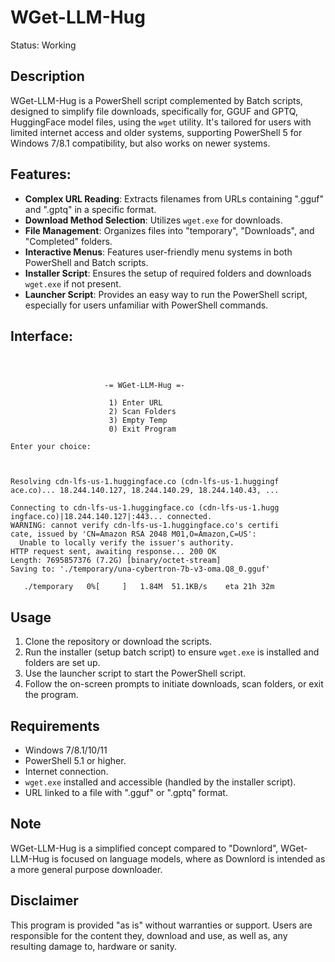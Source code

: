 # WGet-LLM-Hug
Status: Working

## Description
WGet-LLM-Hug is a PowerShell script complemented by Batch scripts, designed to simplify file downloads, specifically for, GGUF and GPTQ, HuggingFace model files, using the `wget` utility. It's tailored for users with limited internet access and older systems, supporting PowerShell 5 for Windows 7/8.1 compatibility, but also works on newer systems.

## Features:
- **Complex URL Reading**: Extracts filenames from URLs containing ".gguf" and ".gptq" in a specific format.
- **Download Method Selection**: Utilizes `wget.exe` for downloads.
- **File Management**: Organizes files into "temporary", "Downloads", and "Completed" folders.
- **Interactive Menus**: Features user-friendly menu systems in both PowerShell and Batch scripts.
- **Installer Script**: Ensures the setup of required folders and downloads `wget.exe` if not present.
- **Launcher Script**: Provides an easy way to run the PowerShell script, especially for users unfamiliar with PowerShell commands.

## Interface:
```



                     -= WGet-LLM-Hug =-

                      1) Enter URL
                      2) Scan Folders
                      3) Empty Temp
                      0) Exit Program

Enter your choice:



```
```
Resolving cdn-lfs-us-1.huggingface.co (cdn-lfs-us-1.huggingf
ace.co)... 18.244.140.127, 18.244.140.29, 18.244.140.43, ...

Connecting to cdn-lfs-us-1.huggingface.co (cdn-lfs-us-1.hugg
ingface.co)|18.244.140.127|:443... connected.
WARNING: cannot verify cdn-lfs-us-1.huggingface.co's certifi
cate, issued by 'CN=Amazon RSA 2048 M01,O=Amazon,C=US':
  Unable to locally verify the issuer's authority.
HTTP request sent, awaiting response... 200 OK
Length: 7695857376 (7.2G) [binary/octet-stream]
Saving to: './temporary/una-cybertron-7b-v3-oma.Q8_0.gguf'

   ./temporary   0%[     ]   1.84M  51.1KB/s    eta 21h 32m

```

## Usage
1. Clone the repository or download the scripts.
2. Run the installer (setup batch script) to ensure `wget.exe` is installed and folders are set up.
3. Use the launcher script to start the PowerShell script.
4. Follow the on-screen prompts to initiate downloads, scan folders, or exit the program.

## Requirements
- Windows 7/8.1/10/11
- PowerShell 5.1 or higher.
- Internet connection.
- `wget.exe` installed and accessible (handled by the installer script).
- URL linked to a file with ".gguf" or ".gptq" format.

## Note
WGet-LLM-Hug is a simplified concept compared to "Downlord", WGet-LLM-Hug is focused on language models, where as Downlord is intended as a more general purpose downloader.

## Disclaimer
This program is provided "as is" without warranties or support. Users are responsible for the content they, download and use, as well as, any resulting damage to, hardware or sanity.
